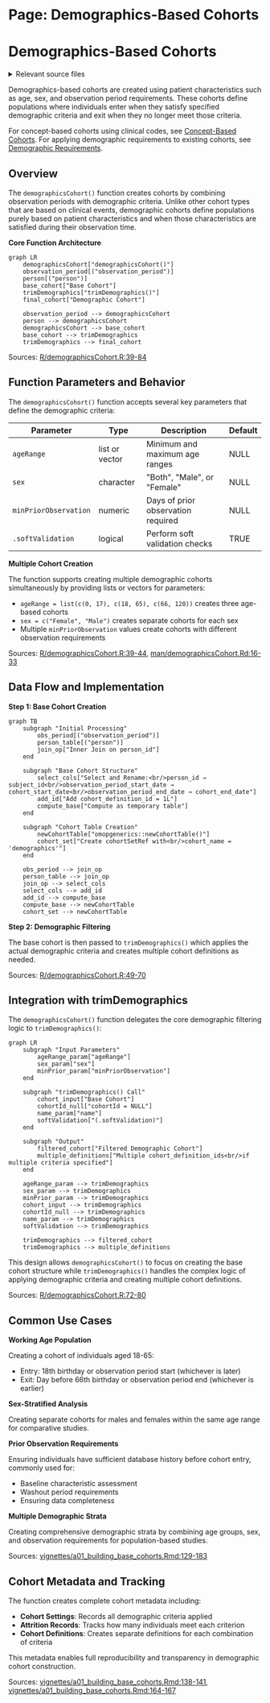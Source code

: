 # Page: Demographics-Based Cohorts

# Demographics-Based Cohorts

<details>
<summary>Relevant source files</summary>

The following files were used as context for generating this wiki page:

- [R/demographicsCohort.R](R/demographicsCohort.R)
- [R/utilities.R](R/utilities.R)
- [man/demographicsCohort.Rd](man/demographicsCohort.Rd)
- [vignettes/a00_introduction.Rmd](vignettes/a00_introduction.Rmd)
- [vignettes/a01_building_base_cohorts.Rmd](vignettes/a01_building_base_cohorts.Rmd)
- [vignettes/images/pipeline.png](vignettes/images/pipeline.png)

</details>



Demographics-based cohorts are created using patient characteristics such as age, sex, and observation period requirements. These cohorts define populations where individuals enter when they satisfy specified demographic criteria and exit when they no longer meet those criteria.

For concept-based cohorts using clinical codes, see [Concept-Based Cohorts](#3.1). For applying demographic requirements to existing cohorts, see [Demographic Requirements](#5.1).

## Overview

The `demographicsCohort()` function creates cohorts by combining observation periods with demographic criteria. Unlike other cohort types that are based on clinical events, demographic cohorts define populations purely based on patient characteristics and when those characteristics are satisfied during their observation time.

**Core Function Architecture**

```mermaid
graph LR
    demographicsCohort["demographicsCohort()"]
    observation_period[("observation_period")]
    person[("person")]
    base_cohort["Base Cohort"]
    trimDemographics["trimDemographics()"]
    final_cohort["Demographic Cohort"]
    
    observation_period --> demographicsCohort
    person --> demographicsCohort
    demographicsCohort --> base_cohort
    base_cohort --> trimDemographics
    trimDemographics --> final_cohort
```

Sources: [R/demographicsCohort.R:39-84]()

## Function Parameters and Behavior

The `demographicsCohort()` function accepts several key parameters that define the demographic criteria:

| Parameter | Type | Description | Default |
|-----------|------|-------------|---------|
| `ageRange` | list or vector | Minimum and maximum age ranges | NULL |
| `sex` | character | "Both", "Male", or "Female" | NULL |
| `minPriorObservation` | numeric | Days of prior observation required | NULL |
| `.softValidation` | logical | Perform soft validation checks | TRUE |

**Multiple Cohort Creation**

The function supports creating multiple demographic cohorts simultaneously by providing lists or vectors for parameters:

- `ageRange = list(c(0, 17), c(18, 65), c(66, 120))` creates three age-based cohorts
- `sex = c("Female", "Male")` creates separate cohorts for each sex
- Multiple `minPriorObservation` values create cohorts with different observation requirements

Sources: [R/demographicsCohort.R:39-44](), [man/demographicsCohort.Rd:16-33]()

## Data Flow and Implementation

**Step 1: Base Cohort Creation**

```mermaid
graph TB
    subgraph "Initial Processing"
        obs_period[("observation_period")]
        person_table[("person")]
        join_op["Inner Join on person_id"]
    end
    
    subgraph "Base Cohort Structure"
        select_cols["Select and Rename:<br/>person_id → subject_id<br/>observation_period_start_date → cohort_start_date<br/>observation_period_end_date → cohort_end_date"]
        add_id["Add cohort_definition_id = 1L"]
        compute_base["Compute as temporary table"]
    end
    
    subgraph "Cohort Table Creation"
        newCohortTable["omopgenerics::newCohortTable()"]
        cohort_set["Create cohortSetRef with<br/>cohort_name = 'demographics'"]
    end
    
    obs_period --> join_op
    person_table --> join_op
    join_op --> select_cols
    select_cols --> add_id
    add_id --> compute_base
    compute_base --> newCohortTable
    cohort_set --> newCohortTable
```

**Step 2: Demographic Filtering**

The base cohort is then passed to `trimDemographics()` which applies the actual demographic criteria and creates multiple cohort definitions as needed.

Sources: [R/demographicsCohort.R:49-70]()

## Integration with trimDemographics

The `demographicsCohort()` function delegates the core demographic filtering logic to `trimDemographics()`:

```mermaid
graph LR
    subgraph "Input Parameters"
        ageRange_param["ageRange"]
        sex_param["sex"] 
        minPrior_param["minPriorObservation"]
    end
    
    subgraph "trimDemographics() Call"
        cohort_input["Base Cohort"]
        cohortId_null["cohortId = NULL"]
        name_param["name"]
        softValidation["(.softValidation)"]
    end
    
    subgraph "Output"
        filtered_cohort["Filtered Demographic Cohort"]
        multiple_definitions["Multiple cohort_definition_ids<br/>if multiple criteria specified"]
    end
    
    ageRange_param --> trimDemographics
    sex_param --> trimDemographics
    minPrior_param --> trimDemographics
    cohort_input --> trimDemographics
    cohortId_null --> trimDemographics
    name_param --> trimDemographics
    softValidation --> trimDemographics
    
    trimDemographics --> filtered_cohort
    trimDemographics --> multiple_definitions
```

This design allows `demographicsCohort()` to focus on creating the base cohort structure while `trimDemographics()` handles the complex logic of applying demographic criteria and creating multiple cohort definitions.

Sources: [R/demographicsCohort.R:72-80]()

## Common Use Cases

**Working Age Population**

Creating a cohort of individuals aged 18-65:
- Entry: 18th birthday or observation period start (whichever is later)
- Exit: Day before 66th birthday or observation period end (whichever is earlier)

**Sex-Stratified Analysis**

Creating separate cohorts for males and females within the same age range for comparative studies.

**Prior Observation Requirements**

Ensuring individuals have sufficient database history before cohort entry, commonly used for:
- Baseline characteristic assessment
- Washout period requirements
- Ensuring data completeness

**Multiple Demographic Strata**

Creating comprehensive demographic strata by combining age groups, sex, and observation requirements for population-based studies.

Sources: [vignettes/a01_building_base_cohorts.Rmd:129-183]()

## Cohort Metadata and Tracking

The function creates complete cohort metadata including:

- **Cohort Settings**: Records all demographic criteria applied
- **Attrition Records**: Tracks how many individuals meet each criterion
- **Cohort Definitions**: Creates separate definitions for each combination of criteria

This metadata enables full reproducibility and transparency in demographic cohort construction.

Sources: [vignettes/a01_building_base_cohorts.Rmd:138-141](), [vignettes/a01_building_base_cohorts.Rmd:164-167]()